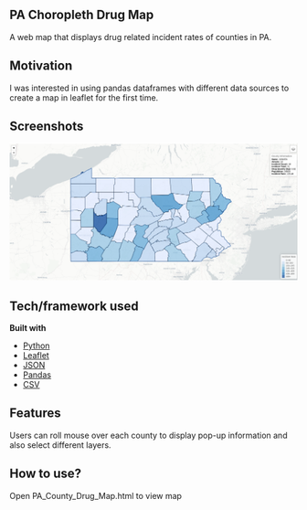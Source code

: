 ## PA Choropleth Drug Map
A web map that displays drug related incident rates of counties in PA.  

## Motivation
I was interested in using pandas dataframes with different data sources to create a map in leaflet for the first time.

## Screenshots
![screenshot](https://github.com/jgrovedev/PA-Choropleth-Drug-Map/blob/master/Screenshot_drugmap.png)

## Tech/framework used
<b>Built with</b>
- [Python](https://www.python.org/) 
- [Leaflet](https://leafletjs.com/reference-1.5.0.html)
- [JSON](https://docs.python.org/3/library/json.html)
- [Pandas](https://pandas.pydata.org/)
- [CSV](https://docs.python.org/3/library/csv.html)

## Features
Users can roll mouse over each county to display pop-up information and also select different layers.

## How to use?
Open PA_County_Drug_Map.html to view map
